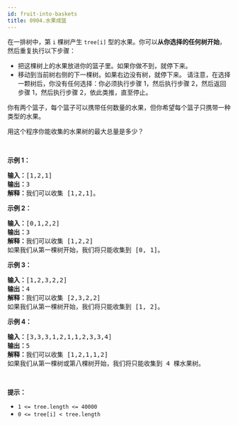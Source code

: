 ```yaml
---
id: fruit-into-baskets
title: 0904.水果成篮
---
```

在一排树中，第 <code>i</code> 棵树产生 <code>tree[i]</code> 型的水果。你可以**从你选择的任何树开始**，然后重复执行以下步骤：

- 把这棵树上的水果放进你的篮子里。如果你做不到，就停下来。
- 移动到当前树右侧的下一棵树。如果右边没有树，就停下来。
请注意，在选择一颗树后，你没有任何选择：你必须执行步骤 1，然后执行步骤 2，然后返回步骤 1，然后执行步骤 2，依此类推，直至停止。

你有两个篮子，每个篮子可以携带任何数量的水果，但你希望每个篮子只携带一种类型的水果。

用这个程序你能收集的水果树的最大总量是多少？

 

**示例 1：**


<pre><strong>输入：</strong>[1,2,1]<br/><strong>输出：</strong>3<br/><strong>解释：</strong>我们可以收集 [1,2,1]。<br/></pre>

**示例 2：**


<pre><strong>输入：</strong>[0,1,2,2]<br/><strong>输出：</strong>3<br/><strong>解释：</strong>我们可以收集 [1,2,2]<br/>如果我们从第一棵树开始，我们将只能收集到 [0, 1]。<br/></pre>

**示例 3：**


<pre><strong>输入：</strong>[1,2,3,2,2]<br/><strong>输出：</strong>4<br/><strong>解释：</strong>我们可以收集 [2,3,2,2]<br/>如果我们从第一棵树开始，我们将只能收集到 [1, 2]。<br/></pre>

**示例 4：**


<pre><strong>输入：</strong>[3,3,3,1,2,1,1,2,3,3,4]<br/><strong>输出：</strong>5<br/><strong>解释：</strong>我们可以收集 [1,2,1,1,2]<br/>如果我们从第一棵树或第八棵树开始，我们将只能收集到 4 棵水果树。<br/></pre>

 

**提示：**


- <code>1 &lt;= tree.length &lt;= 40000</code>
- <code>0 &lt;= tree[i] &lt; tree.length</code>
